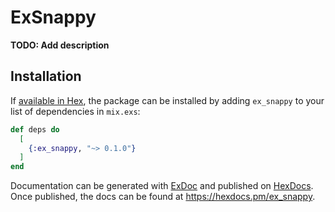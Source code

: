 # ExSnappy

**TODO: Add description**

## Installation

If [available in Hex](https://hex.pm/docs/publish), the package can be installed
by adding `ex_snappy` to your list of dependencies in `mix.exs`:

```elixir
def deps do
  [
    {:ex_snappy, "~> 0.1.0"}
  ]
end
```

Documentation can be generated with [ExDoc](https://github.com/elixir-lang/ex_doc)
and published on [HexDocs](https://hexdocs.pm). Once published, the docs can
be found at <https://hexdocs.pm/ex_snappy>.


